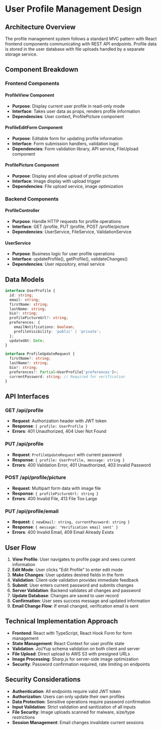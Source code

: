 # User Profile Management Design

## Architecture Overview
The profile management system follows a standard MVC pattern with React frontend components communicating with REST API endpoints. Profile data is stored in the user database with file uploads handled by a separate storage service.

## Component Breakdown

### Frontend Components

#### ProfileView Component
- **Purpose**: Display current user profile in read-only mode
- **Interface**: Takes user data as props, renders profile information
- **Dependencies**: User context, ProfilePicture component

#### ProfileEditForm Component  
- **Purpose**: Editable form for updating profile information
- **Interface**: Form submission handlers, validation logic
- **Dependencies**: Form validation library, API service, FileUpload component

#### ProfilePicture Component
- **Purpose**: Display and allow upload of profile pictures
- **Interface**: Image display with upload trigger
- **Dependencies**: File upload service, image optimization

### Backend Components

#### ProfileController
- **Purpose**: Handle HTTP requests for profile operations
- **Interface**: GET /profile, PUT /profile, POST /profile/picture
- **Dependencies**: UserService, FileService, ValidationService

#### UserService
- **Purpose**: Business logic for user profile operations
- **Interface**: updateProfile(), getProfile(), validateChanges()
- **Dependencies**: User repository, email service

## Data Models

```typescript
interface UserProfile {
  id: string;
  email: string;
  firstName: string;
  lastName: string;
  bio?: string;
  profilePictureUrl?: string;
  preferences: {
    emailNotifications: boolean;
    profileVisibility: 'public' | 'private';
  };
  updatedAt: Date;
}

interface ProfileUpdateRequest {
  firstName?: string;
  lastName?: string;
  bio?: string;
  preferences?: Partial<UserProfile['preferences']>;
  currentPassword: string; // Required for verification
}
```

## API Interfaces

### GET /api/profile
- **Request**: Authorization header with JWT token
- **Response**: `{ profile: UserProfile }`
- **Errors**: 401 Unauthorized, 404 User Not Found

### PUT /api/profile  
- **Request**: `ProfileUpdateRequest` with current password
- **Response**: `{ profile: UserProfile, message: string }`
- **Errors**: 400 Validation Error, 401 Unauthorized, 403 Invalid Password

### POST /api/profile/picture
- **Request**: Multipart form data with image file
- **Response**: `{ profilePictureUrl: string }`
- **Errors**: 400 Invalid File, 413 File Too Large

### PUT /api/profile/email
- **Request**: `{ newEmail: string, currentPassword: string }`
- **Response**: `{ message: 'Verification email sent' }`
- **Errors**: 400 Invalid Email, 409 Email Already Exists

## User Flow

1. **View Profile**: User navigates to profile page and sees current information
2. **Edit Mode**: User clicks "Edit Profile" to enter edit mode
3. **Make Changes**: User updates desired fields in the form
4. **Validation**: Client-side validation provides immediate feedback
5. **Submit**: User enters current password and submits changes
6. **Server Validation**: Backend validates all changes and password
7. **Update Database**: Changes are saved to user record
8. **Confirmation**: User sees success message and updated information
9. **Email Change Flow**: If email changed, verification email is sent

## Technical Implementation Approach

- **Frontend**: React with TypeScript, React Hook Form for form management
- **State Management**: React Context for user profile state
- **Validation**: Joi/Yup schema validation on both client and server
- **File Upload**: Direct upload to AWS S3 with presigned URLs
- **Image Processing**: Sharp.js for server-side image optimization
- **Security**: Password confirmation required, rate limiting on endpoints

## Security Considerations

- **Authentication**: All endpoints require valid JWT token
- **Authorization**: Users can only update their own profiles
- **Data Protection**: Sensitive operations require password confirmation
- **Input Validation**: Strict validation and sanitization of all inputs
- **File Security**: Image uploads scanned for malware, size/type restrictions
- **Session Management**: Email changes invalidate current sessions 